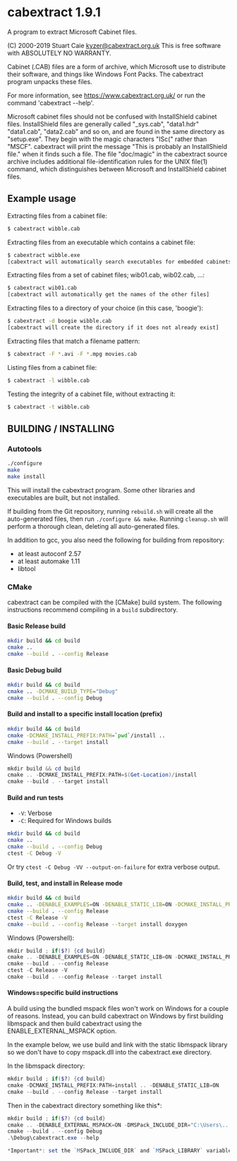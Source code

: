 # cabextract 1.9.1

A program to extract Microsoft Cabinet files.

(C) 2000-2019 Stuart Caie <kyzer@cabextract.org.uk>
This is free software with ABSOLUTELY NO WARRANTY.

Cabinet (.CAB) files are a form of archive, which Microsoft use to
distribute their software, and things like Windows Font Packs. The
cabextract program unpacks these files.

For more information, see https://www.cabextract.org.uk/
or run the command 'cabextract --help'.

Microsoft cabinet files should not be confused with InstallShield cabinet
files. InstallShield files are generally called "_sys.cab", "data1.hdr"
"data1.cab", "data2.cab" and so on, and are found in the same directory as
"setup.exe". They begin with the magic characters "ISc(" rather than
"MSCF". cabextract will print the message "This is probably an
InstallShield file." when it finds such a file. The file "doc/magic" in
the cabextract source archive includes additional file-identification
rules for the UNIX file(1) command, which distinguishes between Microsoft
and InstallShield cabinet files.

## Example usage

Extracting files from a cabinet file:

```sh
$ cabextract wibble.cab
```

Extracting files from an executable which contains a cabinet file:

```sh
$ cabextract wibble.exe
[cabextract will automatically search executables for embedded cabinets]
```

Extracting files from a set of cabinet files; wib01.cab, wib02.cab, ...:

```sh
$ cabextract wib01.cab
[cabextract will automatically get the names of the other files]
```

Extracting files to a directory of your choice (in this case, 'boogie'):

```sh
$ cabextract -d boogie wibble.cab
[cabextract will create the directory if it does not already exist]
```

Extracting files that match a filename pattern:

```sh
$ cabextract -F *.avi -F *.mpg movies.cab
```

Listing files from a cabinet file:

```sh
$ cabextract -l wibble.cab
```

Testing the integrity of a cabinet file, without extracting it:

```sh
$ cabextract -t wibble.cab
```

## BUILDING / INSTALLING

### Autotools

```sh
./configure
make
make install
```

This will install the cabextract program.
Some other libraries and executables are built, but not installed.

If building from the Git repository, running `rebuild.sh` will create all the
auto-generated files, then run `./configure && make`. Running `cleanup.sh` will
perform a thorough clean, deleting all auto-generated files.

In addition to gcc, you also need the following for building from repository:

- at least autoconf 2.57
- at least automake 1.11
- libtool

### CMake

cabextract can be compiled with the [CMake] build system.
The following instructions recommend compiling in a `build` subdirectory.

#### Basic Release build

```sh
mkdir build && cd build
cmake ..
cmake --build . --config Release
```

#### Basic Debug build

```sh
mkdir build && cd build
cmake .. -DCMAKE_BUILD_TYPE="Debug"
cmake --build . --config Debug
```

#### Build and install to a specific install location (prefix)

```sh
mkdir build && cd build
cmake -DCMAKE_INSTALL_PREFIX:PATH=`pwd`/install ..
cmake --build . --target install
```

Windows (Powershell)
```ps1
mkdir build && cd build
cmake .. -DCMAKE_INSTALL_PREFIX:PATH=$(Get-Location)/install
cmake --build . --target install
```

#### Build and run tests

- `-V`: Verbose
- `-C`: Required for Windows builds

```sh
mkdir build && cd build
cmake ..
cmake --build . --config Debug
ctest -C Debug -V
```

Or try `ctest -C Debug -VV --output-on-failure` for extra verbose output.

#### Build, test, and install in Release mode

```sh
mkdir build && cd build
cmake .. -DENABLE_EXAMPLES=ON -DENABLE_STATIC_LIB=ON -DCMAKE_INSTALL_PREFIX:PATH=`pwd`/install -DENABLE_DOCS=ON
cmake --build . --config Release
ctest -C Release -V
cmake --build . --config Release --target install doxygen
```

Windows (Powershell):
```ps1
mkdir build ; if($?) {cd build}
cmake .. -DENABLE_EXAMPLES=ON -DENABLE_STATIC_LIB=ON -DCMAKE_INSTALL_PREFIX:PATH=$(Get-Location)/install
cmake --build . --config Release
ctest -C Release -V
cmake --build . --config Release --target install
```

#### Windows=specific build instructions

A build using the bundled mspack files won't work on Windows for a couple of reasons. Instead, you can build cabextract on Windows by first building libmspack and then build cabextract using the ENABLE_EXTERNAL_MSPACK option.

In the example below, we use build and link with the static libmspack library so we don't have to copy mspack.dll into the cabextract.exe directory.

In the libmspack directory:
```ps1
mkdir build ; if($?) {cd build}
cmake -DCMAKE_INSTALL_PREFIX:PATH=install .. -DENABLE_STATIC_LIB=ON
cmake --build . --config Release --target install
```

Then in the cabextract directory something like this*:
```ps1
mkdir build ; if($?) {cd build}
cmake .. -DENABLE_EXTERNAL_MSPACK=ON -DMSPack_INCLUDE_DIR="C:\Users\...\libmspack\build\install\include" -DMSPack_LIBRARY="C:\Users\...\libmspack\install\lib\mspack_static.lib"
cmake --build . --config Debug
.\Debug\cabextract.exe --help

*Important*: set the `MSPack_INCLUDE_DIR` and `MSPack_LIBRARY` variables to your mspack `include` directory and `mspack_static.lib` file
